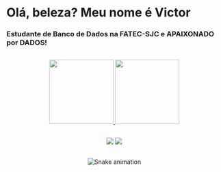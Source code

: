 <h1>Olá, beleza? Meu nome é Victor</h1>
<h3>Estudante de Banco de Dados na FATEC-SJC e APAIXONADO por DADOS!</h3>

##

<div align="center">
  <a href="https://github.com/victornaca">
  <img height="150em" src="https://github-readme-stats.vercel.app/api?username=victornaca&show_icons=true&theme=radical&hide_border=false&title_color=blue&include_all_commits=true&count_private=true"/>
  <img height="150em" src="https://github-readme-stats.vercel.app/api/top-langs/?username=victornaca&layout=compact&langs_count=7&theme=radical&title_color=blue"/>
</div>

##

<div align="center"> 
  <a href=https://www.instagram.com/victor.naca/" target="_blank"><img src="https://img.shields.io/badge/Instagram-E4405F?style=for-the-badge&logo=instagram&logoColor=white"></a>
  <a href="https://www.linkedin.com/in/victor-fernandes-1a61a917b/" target="_blank"><img src="https://img.shields.io/badge/-LinkedIn-%230077B5?style=for-the-badge&logo=linkedin&logoColor=white" target="_blank"></a> 
  
##

  ![Snake animation](https://github.com/thekauej/thekauej/blob/output/github-contribution-grid-snake.svg)

<!--
**thekauej/thekauej** is a ✨ _special_ ✨ repository because its `README.md` (this file) appears on your GitHub profile.

Here are some ideas to get you started:

- 🔭 I’m currently working on ...
- 🌱 I’m currently learning ...
- 👯 I’m looking to collaborate on ...
- 🤔 I’m looking for help with ...
- 💬 Ask me about ...
- 📫 How to reach me: ...
- 😄 Pronouns: ...
- ⚡ Fun fact: ...
-->

